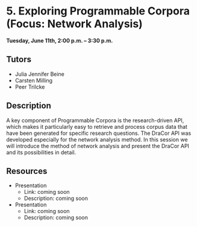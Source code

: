 # 5. Exploring Programmable Corpora (Focus: Network Analysis)

**Tuesday, June 11th, 2:00 p.m. – 3:30 p.m.**

## Tutors
- Julia Jennifer Beine
- Carsten Milling
- Peer Trilcke 

## Description
A key component of Programmable Corpora is the research-driven API, which makes it particularly easy to retrieve and process corpus data that have been generated for specific research questions. The DraCor API was developed especially for the network analysis method.  In this session we will introduce the method of network analysis and present the DraCor API and its possibilities in detail. 

## Resources
- Presentation 
	- Link: coming soon
	- Description: coming soon
- Presentation 
	- Link: coming soon
	- Description: coming soon